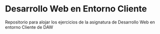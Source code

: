 # Desarrollo Web en Entorno Cliente
Repositorio para alojar los ejercicios de la asignatura de Desarrollo Web en entorno Cliente de DAW
